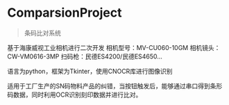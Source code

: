 # ComparsionProject 

>条码比对系统

基于海康威视工业相机进行二次开发
相机型号：MV-CU060-10GM
相机镜头：CW-VM0616-3MP
扫码枪：民德ES4200/民德ES4650...

语言为python，框架为Tkinter，使用CNOCR库进行图像识别

适用于工厂生产的SN码物料产品的纠错，当按钮触发后，能够通过串口得到条形码数据，同时利用OCR识别刻印数据并进行比对。

